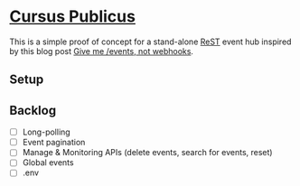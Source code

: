 # [Cursus Publicus](https://de.wikipedia.org/wiki/Cursus_publicus)
This is a simple proof of concept for a stand-alone [ReST](https://de.wikipedia.org/wiki/Representational_State_Transfer) event hub inspired by this blog post [Give me /events, not webhooks](https://blog.syncinc.so/events-not-webhooks?utm_source=hackernewsletter&utm_medium=email&utm_term=code).

## Setup


## Backlog
- [ ] Long-polling
- [ ] Event pagination
- [ ] Manage & Monitoring APIs (delete events, search for events, reset)
- [ ] Global events
- [ ] .env
